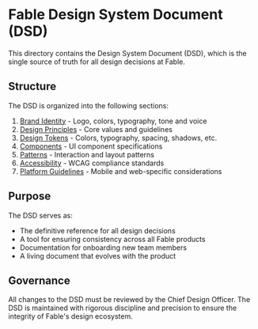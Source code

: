 # Fable Design System Document (DSD)

This directory contains the Design System Document (DSD), which is the single source of truth for all design decisions at Fable.

## Structure

The DSD is organized into the following sections:

1. [Brand Identity](./01-brand-identity.md) - Logo, colors, typography, tone and voice
2. [Design Principles](./02-design-principles.md) - Core values and guidelines
3. [Design Tokens](./03-design-tokens.md) - Colors, typography, spacing, shadows, etc.
4. [Components](./04-components.md) - UI component specifications
5. [Patterns](./05-patterns.md) - Interaction and layout patterns
6. [Accessibility](./06-accessibility.md) - WCAG compliance standards
7. [Platform Guidelines](./07-platform-guidelines.md) - Mobile and web-specific considerations

## Purpose

The DSD serves as:

- The definitive reference for all design decisions
- A tool for ensuring consistency across all Fable products
- Documentation for onboarding new team members
- A living document that evolves with the product

## Governance

All changes to the DSD must be reviewed by the Chief Design Officer. The DSD is maintained with rigorous discipline and precision to ensure the integrity of Fable's design ecosystem.